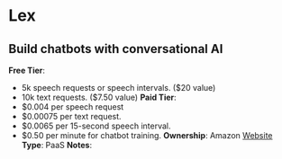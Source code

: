 # Lex
## Build chatbots with conversational AI
**Free Tier**: 
- 5k speech requests or speech intervals. ($20 value)
- 10k text requests. ($7.50 value)
**Paid Tier**: 
- $0.004 per speech request
- $0.00075 per text request.
- $0.0065 per 15-second speech interval.
- $0.50 per minute for chatbot training.
**Ownership**: Amazon
[Website](https://aws.amazon.com/lex/)
**Type**: PaaS
**Notes**: 
